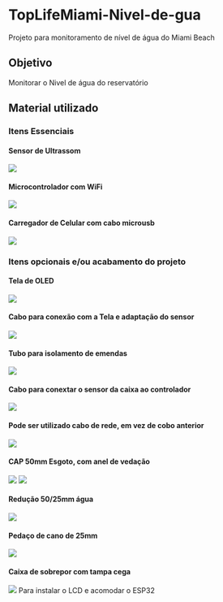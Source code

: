 # TopLifeMiami-Nivel-de-gua
Projeto para monitoramento de nível de água do Miami Beach

## Objetivo

Monitorar o Nivel de água do reservatório

## Material utilizado

### Itens Essenciais

#### Sensor de Ultrassom
![](imagens/Screenshot_1.png)

#### Microcontrolador com WiFi
![](imagens/Screenshot_3.png)

#### Carregador de Celular com cabo microusb
![](imagens/Screenshot_7.png)

### Itens opcionais e/ou acabamento do projeto

#### Tela de OLED
![](imagens/Screenshot_2.png)

#### Cabo para conexão com a Tela e adaptação do sensor
![](imagens/Screenshot_5.png)

#### Tubo para isolamento de emendas
![](imagens/Screenshot_9.png)

#### Cabo para conextar o sensor da caixa ao controlador
![](imagens/Screenshot_13.png)

#### Pode ser utilizado cabo de rede, em vez de cobo anterior
![](imagens/Screenshot_14.png)

#### CAP 50mm Esgoto, com anel de vedação
![](imagens/Screenshot_10.png)
![](imagens/Screenshot_16.png)

#### Redução 50/25mm água
![](imagens/Screenshot_11.png)

#### Pedaço de cano de 25mm
![](imagens/Screenshot_12.png)

#### Caixa de sobrepor com tampa cega
![](imagens/Screenshot_15.png)
Para instalar o LCD e acomodar o ESP32
